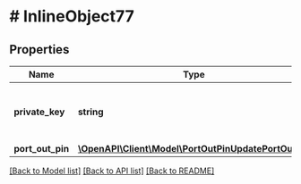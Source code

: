 # # InlineObject77

## Properties

Name | Type | Description | Notes
------------ | ------------- | ------------- | -------------
**private_key** | **string** | API key required to validate your application |
**port_out_pin** | [**\OpenAPI\Client\Model\PortOutPinUpdatePortOutPin**](PortOutPinUpdatePortOutPin.md) |  |

[[Back to Model list]](../../README.md#models) [[Back to API list]](../../README.md#endpoints) [[Back to README]](../../README.md)
